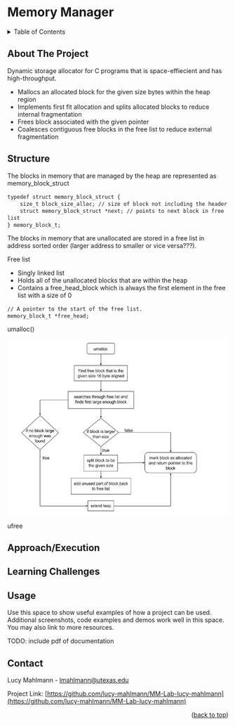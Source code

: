 # Memory Manager

<!-- TABLE OF CONTENTS -->
<details>
  <summary>Table of Contents</summary>
  <ol>
    <li>
      <a href="#about-the-project">About The Project</a>
    </li>
    <li><a href="#structure">Structure</a></li>
    <li><a href="#approach/execution">Approach/Execution</a></li>
    <li><a href="#learning challenges">Learning Challenges</a></li>
    <li><a href="#contact">Contact</a></li>
  </ol>
</details>



<!-- ABOUT THE PROJECT -->
## About The Project

Dynamic storage allocator for C programs that is space-effiecient and has high-throughput.

* Mallocs an allocated block for the given size bytes within the heap region
* Implements first fit allocation and splits allocated blocks to reduce internal fragmentation
* Frees block associated with the given pointer 
* Coalesces contiguous free blocks in the free list to reduce external fragmentation

<!-- STRUCTURE -->
## Structure

The blocks in memory that are managed by the heap are represented as memory_block_struct

```
typedef struct memory_block_struct {
    size_t block_size_alloc; // size of block not including the header
    struct memory_block_struct *next; // points to next block in free list
} memory_block_t;
```
The blocks in memory that are unallocated are stored in a free list in address sorted order (larger address to smaller or vice versa???). 

Free list
* Singly linked list
* Holds all of the unallocated blocks that are within the heap
* Contains a free_head_block which is always the first element in the free list with a size of 0

```
// A pointer to the start of the free list.
memory_block_t *free_head;
```
umalloc()

<img
  src="umalloc-block-diagram.jpg"
  alt="Alt text"
  title="Optional title"
  style="display: inline-block; margin: 0 auto; width: 530px; height: 400px">

ufree

<!-- APPROACH/EXECUTION -->
## Approach/Execution



<!-- LEARNING CHALLENGES -->
## Learning Challenges


<!-- USAGE EXAMPLES -->
## Usage

Use this space to show useful examples of how a project can be used. Additional screenshots, code examples and demos work well in this space. You may also link to more resources.

TODO: include pdf of documentation



<!-- CONTACT -->
## Contact

Lucy Mahlmann - lmahlmann@utexas.edu

Project Link: [https://github.com/lucy-mahlmann/MM-Lab-lucy-mahlmann](https://github.com/lucy-mahlmann/MM-Lab-lucy-mahlmann)

<p align="right">(<a href="#readme-top">back to top</a>)</p>


